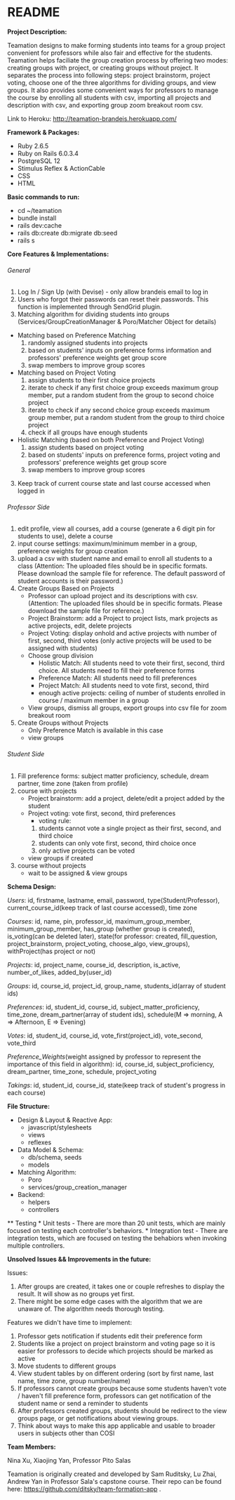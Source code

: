 # README

**Project Description:**

Teamation designs to make forming students into teams for a group project convenient for professors while also fair and effective for the students. 
Teamation helps faciliate the group creation process by offering two modes: creating groups with
project, or creating groups without project. It separates the process into following steps:
project brainstorm, project voting, choose one of the three algorithms for dividing groups, and
view groups. It also provides some convenient ways for professors to manage the course by enrolling all students with csv, importing all projects and description 
with csv, and exporting group zoom breakout room csv. 

Link to Heroku:
http://teamation-brandeis.herokuapp.com/

**Framework & Packages:**

* Ruby 2.6.5
* Ruby on Rails 6.0.3.4
* PostgreSQL 12
* Stimulus Reflex & ActionCable
* CSS
* HTML

**Basic commands to run:**

* cd ~/teamation
* bundle install
* rails dev:cache
* rails db:create db:migrate db:seed
* rails s

**Core Features & Implementations:**

###### _General_
1. Log In / Sign Up (with Devise) - only allow brandeis email to log in
2. Users who forgot their passwords can reset their passwords. This function is implemented through SendGrid plugin.
3. Matching algorithm for dividing students into groups (Services/GroupCreationManager & Poro/Matcher Object for details)
* Matching based on Preference Matching
  1. randomly assigned students into projects
  2. based on students' inputs on preference forms information and professors' preference weights get group score
  3. swap members to improve group scores
* Matching based on Project Voting
  1. assign students to their first choice projects
  2. iterate to check if any first choice group exceeds maximum group member, put a random student from the group to second choice project
  3. iterate to check if any second choice group exceeds maximum group member, put a random student from the group to third choice project
  4. check if all groups have enough students
* Holistic Matching (based on both Preference and Project Voting)
  1. assign students based on project voting 
  2. based on students' inputs on preference forms, project voting and professors' preference weights get group score
  3. swap members to improve group scores
3. Keep track of current course state and last course accessed when logged in 

###### _Professor Side_
1. edit profile, view all courses, add a course (generate a 6 digit pin for students to use), delete a course
2. input course settings: maximum/minimum member in a group, preference weights for group creation
3. upload a csv with student name and email to enroll all students to a class (Attention: The uploaded files should be in specific formats. Please download the sample file for reference. The default password of student accounts is their password.)
4. Create Groups Based on Projects
   * Professor can upload project and its descriptions with csv. (Attention: The uploaded files should be in specific formats. Please download the sample file for reference.) 
   * Project Brainstorm: add a Project to project lists, mark projects as active projects, edit, delete projects
   * Project Voting: display onhold and active projects with number of first, second, third votes (only active projects will be used to be assigned with students)
   * Choose group division
        * Holistic Match: All students need to vote their first, second, third choice. All students need to fill their preference forms
        * Preference Match: All students need to fill preferences
        * Project Match: All students need to vote first, second, third
        * enough active projects: ceiling of number of students enrolled in course / maximum member in a group
   * View groups, dismiss all groups, export groups into csv file for zoom breakout room     
4. Create Groups without Projects
   * Only Preference Match is available in this case
   * view groups
   
###### _Student Side_
1. Fill preference forms: subject matter proficiency, schedule, dream partner, time zone (taken from profile)
2. course with projects
    * Project brainstorm: add a project, delete/edit a project added by the student
    * Project voting: vote first, second, third preferences
        * voting rule: 
        1. students cannot vote a single project as their first, second, and third choice
        2. students can only vote first, second, third choice once 
        3. only active projects can be voted
    * view groups if created
3.  course without projects
    * wait to be assigned & view groups

**Schema Design:**

_Users_: id, firstname, lastname, email, password, type(Student/Professor), current_course_id(keep track of last course accessed), time zone

_Courses_: id, name, pin, professor_id, maximum_group_member, minimum_group_member, has_group (whether group is created), is_voting(can be deleted later), state(for professor: created, fill_question, project_brainstorm, project_voting, choose_algo, view_groups), withProject(has project or not)

_Projects_: id, project_name, course_id, description, is_active, number_of_likes, added_by(user_id)

_Groups_: id, course_id, project_id, group_name, students_id(array of student ids)

_Preferences_: id, student_id, course_id, subject_matter_proficiency, time_zone, dream_partner(array of student ids), schedule(M => morning, A => Afternoon, E => Evening)

_Votes_: id, student_id, course_id, vote_first(project_id), vote_second, vote_third

_Preference_Weights_(weight assigned by professor to represent the importance of this field in algorithm): id, course_id, subject_proficiency, dream_partner, time_zone, schedule, project_voting

_Takings_: id, student_id, course_id, state(keep track of student's progress in each course)

**File Structure:**

* Design & Layout & Reactive App:
    * javascript/stylesheets
    * views
    * reflexes
* Data Model & Schema:
    * db/schema, seeds
    * models
* Matching Algorithm:
    * Poro
    * services/group_creation_manager
* Backend:
    * helpers
    * controllers

** Testing
    * Unit tests
        - There are more than 20 unit tests, which are mainly focused on testing each controller's behaviors.
    * Integration test
        - There are integration tests, which are focused on testing the behabiors when invoking multiple controllers.

 
**Unsolved Issues && Improvements in the future:**

Issues:
1. After groups are created, it takes one or couple refreshes to display the result. It will show as no groups yet first.
2. There might be some edge cases with the algorithm that we are unaware of. The algorithm needs thorough testing.

Features we didn't have time to implement:
1. Professor gets notification if students edit their preference form
2. Students like a project on project brainstorm and voting page so it is easier for professors to decide which projects should be marked as active
3. Move students to different groups
4. View student tables by on different ordering (sort by first name, last name, time zone, group number/name)
5. If professors cannot create groups because some students haven't vote / haven't fill preference form, professors can get
notification of the student name or send a reminder to students
6. After professors created groups, students should be redirect to the view groups page, or get notifications about viewing groups.
7. Think about ways to make this app applicable and usable to broader users in subjects other than COSI

**Team Members:**

Nina Xu, Xiaojing Yan, Professor Pito Salas

Teamation is originally created and developed by Sam Ruditsky, Lu Zhai, Andrew Yan in Professor Sala's capstone course. Their repo can be found here: https://github.com/ditsky/team-formation-app .
